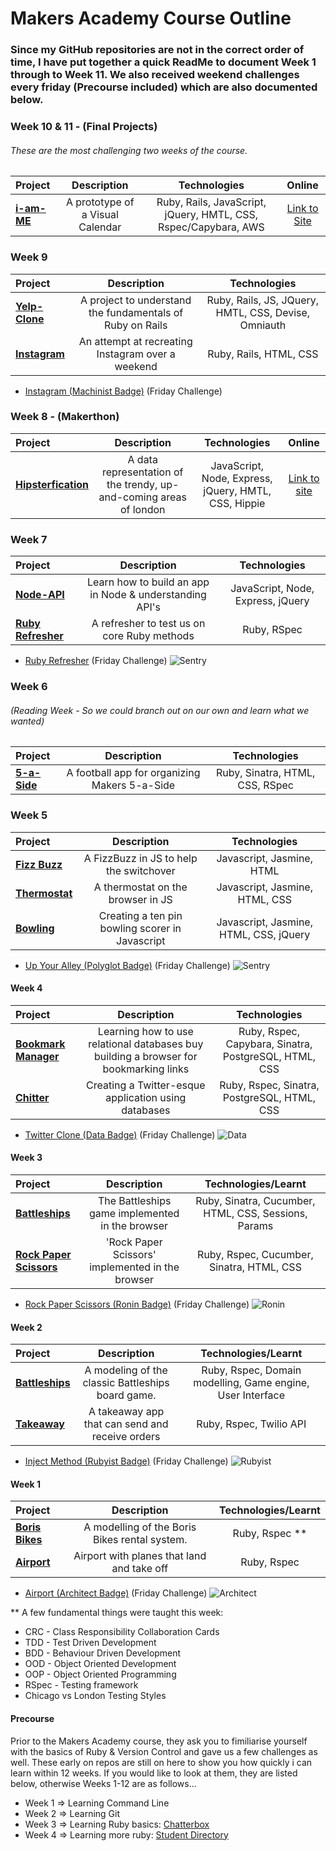 # Makers Academy Course Outline

### Since my GitHub repositories are not in the correct order of time, I have put together a quick ReadMe to document Week 1 through to Week 11. We also received weekend challenges every friday (Precourse included) which are also documented below.

### Week 10 & 11 - (Final Projects)
###### These are the most challenging two weeks of the course.
Project | Description | Technologies | Online |
:------------ | :-----------: | :-----------: | :-----------: |
**[i-am-ME](https://github.com/guspowell/I_am_ME)**  |  A prototype of a Visual Calendar | Ruby, Rails, JavaScript, jQuery, HMTL, CSS, Rspec/Capybara, AWS | [Link to Site](https://i-am-me.herokuapp.com/)

### Week 9 
Project | Description | Technologies |
:------------ | :-----------: | :-----------: |
**[Yelp-Clone](https://github.com/guspowell/Yelp)**  |  A project to understand the fundamentals of Ruby on Rails | Ruby, Rails, JS, JQuery, HMTL, CSS, Devise, Omniauth |
**[Instagram](https://github.com/guspowell/Instagram)** | An attempt at recreating Instagram over a weekend | Ruby, Rails, HTML, CSS |

- [Instagram (Machinist Badge)](https://github.com/makersacademy/instagram-challenge) (Friday Challenge)

### Week 8 - (Makerthon)
Project | Description | Technologies | Online |
:------------ | :-----------: | :-----------: | :-----------: |
**[Hipsterfication]()**  | A data representation of the trendy, up-and-coming areas of london  | JavaScript, Node, Express, jQuery, HMTL, CSS, Hippie | [Link to site](https://github.com/guspowell/Hipsterfication)

### Week 7
Project | Description | Technologies |
:------------ | :-----------: | :-----------: |
**[Node-API](https://github.com/guspowell/nodeServer)**  |   Learn how to build an app in Node & understanding API's  | JavaScript, Node, Express, jQuery |
**[Ruby Refresher]()** |  A refresher to test us on core Ruby methods |Ruby, RSpec|

- [Ruby Refresher](https://github.com/makersacademy/ruby-refresher) (Friday Challenge)  ![Sentry](https://github.com/makersacademy/course_in_review_2014_dec/blob/master/images/badges/Sentry_thumb.jpg)

### Week 6
###### (Reading Week - So we could branch out on our own and learn what we wanted)

Project | Description | Technologies |
:------------ | :-----------: | :-----------: |
**[5-a-Side](https://github.com/guspowell/5_a_Side)** | A football app for organizing Makers 5-a-Side  | Ruby, Sinatra, HTML, CSS, RSpec |

### Week 5

Project | Description | Technologies |
 :------------ | :-----------: | :-----------: |
**[Fizz Buzz](https://github.com/guspowell/FizzBuzzJS)**  | A FizzBuzz in JS to help the switchover | Javascript, Jasmine, HTML |
**[Thermostat](https://github.com/guspowell/ThermostatJS)**  | A thermostat on the browser in JS | Javascript, Jasmine, HTML, CSS |
**[Bowling](https://github.com/guspowell/bowling-game-node)** | Creating a ten pin bowling scorer in Javascript |  Javascript, Jasmine, HTML, CSS, jQuery |

- [Up Your Alley (Polyglot Badge)](https://github.com/makersacademy/bowling-challenge) (Friday Challenge) ![Sentry](https://github.com/makersacademy/course_in_review_2014_dec/blob/master/images/badges/Sentry_thumb.jpg)

#### Week 4

Project | Description | Technologies |
 :------------ | :-----------: | :-----------: |
**[Bookmark Manager](https://github.com/guspowell/bookmark-manager)**  |    Learning how to use relational databases buy building a browser for bookmarking links    | Ruby, Rspec, Capybara, Sinatra, PostgreSQL, HTML, CSS |
**[Chitter](https://github.com/guspowell/Chitter)** |  Creating a Twitter-esque application using databases |  Ruby, Rspec, Sinatra, PostgreSQL, HTML, CSS |

- [Twitter Clone (Data Badge)](https://github.com/makersacademy/chitter-challenge) (Friday Challenge) ![Data](https://github.com/makersacademy/course_in_review_2014_dec/blob/master/images/badges/Data_thumb.jpg)

#### Week 3

Project | Description | Technologies/Learnt |
 :------------ | :-----------: | :-----------: |
**[Battleships](https://github.com/guspowell/Battleships_on_the_web)**  |    The Battleships game implemented in the browser     | Ruby, Sinatra, Cucumber, HTML, CSS, Sessions, Params |
**[Rock Paper Scissors](https://github.com/guspowell/rock_paper_scissors)** |   'Rock Paper Scissors' implemented in the browser     | Ruby, Rspec, Cucumber, Sinatra, HTML, CSS |

- [Rock Paper Scissors (Ronin Badge)](https://github.com/makersacademy/rps-challenge) (Friday Challenge) ![Ronin](https://github.com/makersacademy/course_in_review_2014_dec/blob/master/images/badges/Ronin_thumb.jpg)

#### Week 2

Project | Description | Technologies/Learnt |
 :------------ | :-----------: | :-----------: |
**[Battleships](https://github.com/guspowell/Battleships)**  |    A modeling of the classic Battleships board game.      |  Ruby, Rspec, Domain modelling, Game engine, User Interface |
**[Takeaway](https://github.com/guspowell/Takeaway)** |     A takeaway app that can send and receive orders     |   Ruby, Rspec, Twilio API |

- [Inject Method (Rubyist Badge)](https://github.com/makersacademy/inject-challenge) (Friday Challenge) ![Rubyist](https://github.com/makersacademy/course_in_review_2014_dec/blob/master/images/badges/Rubyist_thumb.jpg)

#### Week 1

Project | Description | Technologies/Learnt |
 :------------ | :-----------: | :-----------: |
**[Boris Bikes](https://github.com/guspowell/boris_bikes)**  | A modelling of the Boris Bikes rental system.    |   Ruby, Rspec ** |
**[Airport](https://github.com/guspowell/Airport_challenge)** |     Airport with planes that land and take off      |   Ruby, Rspec |

- [Airport (Architect Badge)](https://github.com/makersacademy/airport-challenge) (Friday Challenge) ![Architect](https://github.com/makersacademy/course_in_review_2014_dec/blob/master/images/badges/Architect_thumb.jpg)

** A few fundamental things were taught this week:
- CRC - Class Responsibility Collaboration Cards
- TDD - Test Driven Development
- BDD - Behaviour Driven Development
- OOD - Object Oriented Development
- OOP - Object Oriented Programming
- RSpec - Testing framework
- Chicago vs London Testing Styles

#### Precourse 

Prior to the Makers Academy course, they ask you to fimiliarise yourself with the basics of Ruby & Version Control and gave us a few challenges as well. These early on repos are still on here to show you how quickly i can learn within 12 weeks. If you would like to look at them, they are listed below, otherwise Weeks 1-12 are as follows...
- Week 1 => Learning Command Line
- Week 2 => Learning Git
- Week 3 => Learning Ruby basics: [Chatterbox](https://github.com/guspowell/Chatterbox)
- Week 4 => Learning more ruby: [Student Directory](https://github.com/guspowell/Student-Directory)
